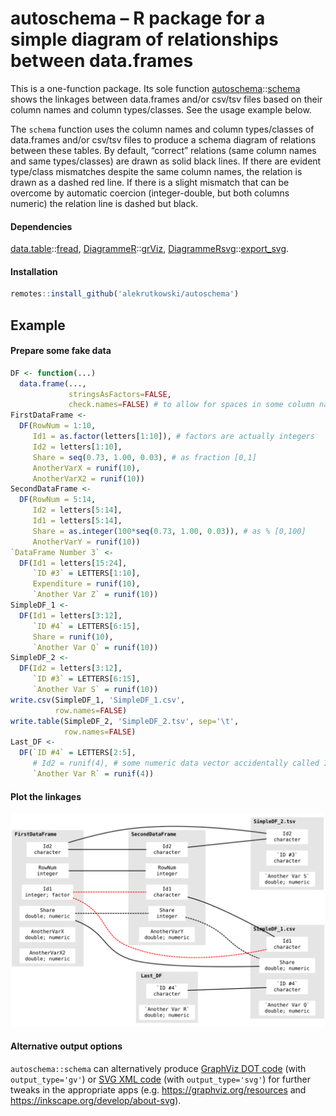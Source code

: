 autoschema – R package for a simple diagram of relationships between
data.frames
================

This is a one-function package. Its sole function
[autoschema](https://github.com/alekrutkowski/autoschema)::[schema](https://rdrr.io/github/alekrutkowski/autoschema/man/schema.html)
shows the linkages between data.frames and/or csv/tsv files based on
their column names and column types/classes. See the usage example
below.

The `schema` function uses the column names and column types/classes of
data.frames and/or csv/tsv files to produce a schema diagram of
relations between these tables. By default, “correct” relations (same
column names and same types/classes) are drawn as solid black lines. If
there are evident type/class mismatches despite the same column names,
the relation is drawn as a dashed red line. If there is a slight
mismatch that can be overcome by automatic coercion (integer-double, but
both columns numeric) the relation line is dashed but black.

#### Dependencies

[data.table](https://CRAN.R-project.org/package=data.table)::[fread](https://rdrr.io/cran/data.table/man/fread.html),
[DiagrammeR](https://CRAN.R-project.org/package=DiagrammeR)::[grViz](https://rdrr.io/cran/DiagrammeR/man/grViz.html),
[DiagrammeRsvg](https://CRAN.R-project.org/package=DiagrammeRsvg)::[export\_svg](https://rdrr.io/cran/DiagrammeR/man/export_svg.html).

#### Installation

``` r
remotes::install_github('alekrutkowski/autoschema')
```

## Example

#### Prepare some fake data

``` r
DF <- function(...)
  data.frame(...,
             stringsAsFactors=FALSE,
             check.names=FALSE) # to allow for spaces in some column names
FirstDataFrame <-
  DF(RowNum = 1:10,
     Id1 = as.factor(letters[1:10]), # factors are actually integers
     Id2 = letters[1:10],
     Share = seq(0.73, 1.00, 0.03), # as fraction [0,1]
     AnotherVarX = runif(10),
     AnotherVarX2 = runif(10))
SecondDataFrame <-
  DF(RowNum = 5:14,
     Id2 = letters[5:14],
     Id1 = letters[5:14],
     Share = as.integer(100*seq(0.73, 1.00, 0.03)), # as % [0,100]
     AnotherVarY = runif(10))
`DataFrame Number 3` <-
  DF(Id1 = letters[15:24],
     `ID #3` = LETTERS[1:10],
     Expenditure = runif(10),
     `Another Var Z` = runif(10))
SimpleDF_1 <-
  DF(Id1 = letters[3:12],
     `ID #4` = LETTERS[6:15],
     Share = runif(10),
     `Another Var Q` = runif(10))
SimpleDF_2 <-
  DF(Id2 = letters[3:12],
     `ID #3` = LETTERS[6:15],
     `Another Var S` = runif(10))
write.csv(SimpleDF_1, 'SimpleDF_1.csv',
          row.names=FALSE)
write.table(SimpleDF_2, 'SimpleDF_2.tsv', sep='\t',
            row.names=FALSE)
Last_DF <-
  DF(`ID #4` = LETTERS[2:5],
     # Id2 = runif(4), # some numeric data vector accidentally called Id2
     `Another Var R` = runif(4))
```

#### Plot the linkages

![](plot.svg)

#### Alternative output options

`autoschema::schema` can alternatively produce [GraphViz DOT
code](https://en.wikipedia.org/wiki/DOT_(graph_description_language))
(with `output_type='gv'`) or [SVG XML
code](https://en.wikipedia.org/wiki/Scalable_Vector_Graphics#Example)
(with `output_type='svg'`) for further tweaks in the appropriate apps
(e.g. <https://graphviz.org/resources> and
<https://inkscape.org/develop/about-svg>).
